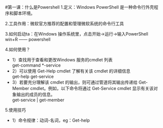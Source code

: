 #第一课：什么是Powershell
1.定义：Windows PowerShell 是一种命令行外壳程序和脚本环境。

2.工具作用：微软官方推荐的配置和管理微软系统的命令行工具

3.如何启动ta：在Windows 操作系统里，点击开始->运行->输入PowerShell  
win+R ——  powershell 

4.如何使用？  
- 1）查找用于查看和更改Windows 服务的cmdlet 列表  
get-command *-service  
- 2）可以使用 Get-Help cmdlet 了解有关该 cmdlet 的详细信息  
get-help get-service  
- 3）若要充分理解该 cmdlet 的输出，则可通过管道将其输出传递给 Get-Member cmdlet。例如，以下命令将通过 Get-Service cmdlet 显示有关该对象输出的成员的信息。  
get-service | get-member

5.使用技巧  
- 1）命令规律：动词-名词，eg：Get-help
